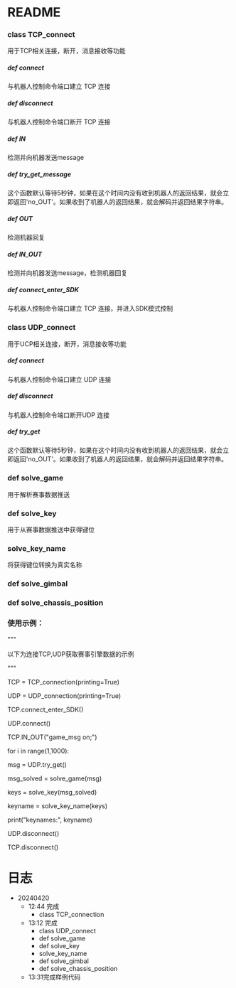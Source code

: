 # README

### class TCP_connect

用于TCP相关连接，断开，消息接收等功能

##### def connect

与机器人控制命令端口建立 TCP 连接

##### def disconnect

与机器人控制命令端口断开 TCP 连接

##### def IN

检测并向机器发送message

##### def try_get_message

这个函数默认等待5秒钟，如果在这个时间内没有收到机器人的返回结果，就会立即返回'no_OUT'。如果收到了机器人的返回结果，就会解码并返回结果字符串。

##### def OUT

检测机器回复

##### def IN_OUT

检测并向机器发送message，检测机器回复

##### def connect_enter_SDK

与机器人控制命令端口建立 TCP 连接，并进入SDK模式控制



### class UDP_connect

用于UCP相关连接，断开，消息接收等功能

##### def connect

与机器人控制命令端口建立 UDP 连接

##### def disconnect

与机器人控制命令端口断开UDP 连接

##### def try_get

这个函数默认等待5秒钟，如果在这个时间内没有收到机器人的返回结果，就会立即返回'no_OUT'。如果收到了机器人的返回结果，就会解码并返回结果字符串。



### def solve_game

用于解析赛事数据推送

### def solve_key

用于从赛事数据推送中获得键位

### solve_key_name

将获得键位转换为真实名称

### def solve_gimbal

### def solve_chassis_position



### 使用示例：

"""

以下为连接TCP,UDP获取赛事引擎数据的示例



"""

TCP = TCP_connection(printing=True)

UDP = UDP_connection(printing=True)

TCP.connect_enter_SDK()

UDP.connect()

TCP.IN_OUT("game_msg on;")

for i in range(1,1000):

  msg = UDP.try_get()

  msg_solved = solve_game(msg)

  keys = solve_key(msg_solved)

  keyname = solve_key_name(keys)

  print("keynames:", keyname)

UDP.disconnect()

TCP.disconnect()


# 日志

- 20240420
  - 12:44 完成
    - class TCP_connection
  - 13:12 完成
    - class UDP_connect
    - def solve_game
    - def solve_key
    - solve_key_name
    - def solve_gimbal
    - def solve_chassis_position
  - 13:31完成样例代码